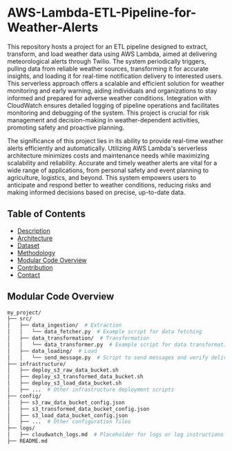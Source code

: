 # AWS-Lambda-ETL-Pipeline-for-Weather-Alerts

This repository hosts a project for an ETL pipeline designed to extract, transform, and load weather data using AWS Lambda, aimed at delivering meteorological alerts through Twilio. The system periodically triggers, pulling data from reliable weather sources, transforming it for accurate insights, and loading it for real-time notification delivery to interested users. This serverless approach offers a scalable and efficient solution for weather monitoring and early warning, aiding individuals and organizations to stay informed and prepared for adverse weather conditions. Integration with CloudWatch ensures detailed logging of pipeline operations and facilitates monitoring and debugging of the system. This project is crucial for risk management and decision-making in weather-dependent activities, promoting safety and proactive planning. 

The significance of this project lies in its ability to provide real-time weather alerts efficiently and automatically. Utilizing AWS Lambda's serverless architecture minimizes costs and maintenance needs while maximizing scalability and reliability. Accurate and timely weather alerts are vital for a wide range of applications, from personal safety and event planning to agriculture, logistics, and beyond. This system empowers users to anticipate and respond better to weather conditions, reducing risks and making informed decisions based on precise, up-to-date data.


## Table of Contents 

- [Description](#description)
- [Architecture](#architecture)
- [Dataset](#Dataset)
- [Methodology](#Methodology)
- [Modular Code Overview](#modular-code-overview)
- [Contribution](#contribution)
- [Contact](#contact)




## Modular Code Overview

```bash
my_project/
├── src/
│   ├── data_ingestion/  # Extraction
│   │   └── data_fetcher.py  # Example script for data fetching
│   ├── data_transformation/  # Transformation
│   │   └── data_transformer.py  # Example script for data transformation
│   ├── data_loading/  # Load
│   │   └── send_message.py  # Script to send messages and verify delivery
├── infrastructure/
│   ├── deploy_s3_raw_data_bucket.sh
│   ├── deploy_s3_transformed_data_bucket.sh
│   ├── deploy_s3_load_data_bucket.sh
│   ├── ...  # Other infrastructure deployment scripts
├── config/
│   ├── s3_raw_data_bucket_config.json
│   ├── s3_transformed_data_bucket_config.json
│   ├── s3_load_data_bucket_config.json
│   ├── ...  # Other configuration files
├── logs/
│   ├── cloudwatch_logs.md  # Placeholder for logs or log instructions
├── README.md
```
